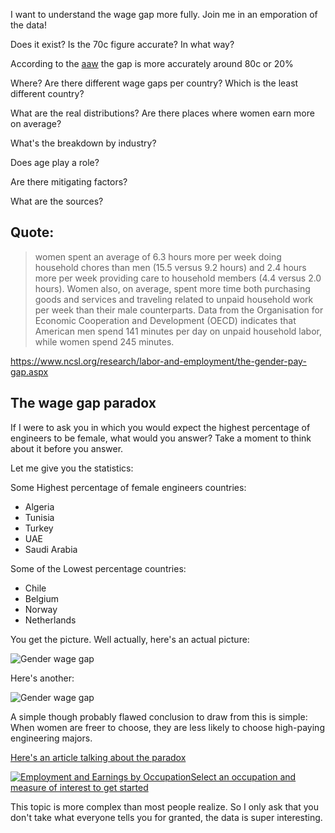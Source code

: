 ---
---


I want to understand the wage gap more fully. Join me in an emporation of the data!

Does it exist? Is the 70c figure accurate? In what way?

According to the [aaw](https://www.aauw.org/app/uploads/2020/02/AAUW-2018-SimpleTruth-nsa.pdf) the gap is more accurately around 80c or 20%
<!-- 
<div class='tableauPlaceholder' id='viz1638251436333' style='position: relative'><noscript><a href='https:&#47;&#47;www.dol.gov&#47;'><img alt='Employment and Earnings by OccupationSelect an occupation and measure of interest to get started ' src='https:&#47;&#47;public.tableau.com&#47;static&#47;images&#47;9Z&#47;9ZZWCB3K3&#47;1_rss.png' style='border: none' /></a></noscript><object class='tableauViz'  style='display:none;'><param name='host_url' value='https%3A%2F%2Fpublic.tableau.com%2F' /> <param name='embed_code_version' value='3' /> <param name='path' value='shared&#47;9ZZWCB3K3' /> <param name='toolbar' value='yes' /><param name='static_image' value='https:&#47;&#47;public.tableau.com&#47;static&#47;images&#47;9Z&#47;9ZZWCB3K3&#47;1.png' /> <param name='animate_transition' value='yes' /><param name='display_static_image' value='yes' /><param name='display_spinner' value='yes' /><param name='display_overlay' value='yes' /><param name='display_count' value='yes' /><param name='tabs' value='no' /><param name='language' value='en' /><param name='filter' value='publish=yes' /></object></div>                <script type='text/javascript'>                    var divElement = document.getElementById('viz1638251436333');                    var vizElement = divElement.getElementsByTagName('object')[0];                    if ( divElement.offsetWidth > 800 ) { vizElement.style.width='970px';vizElement.style.height='877px';} else if ( divElement.offsetWidth > 500 ) { vizElement.style.width='970px';vizElement.style.height='877px';} else { vizElement.style.width='100%';vizElement.style.height='739px';}                     var scriptElement = document.createElement('script');                    scriptElement.src = 'https://public.tableau.com/javascripts/api/viz_v1.js';                    vizElement.parentNode.insertBefore(scriptElement, vizElement);                </script> -->

Where? Are there different wage gaps per country? Which is the least different country?

What are the real distributions? Are there places where women earn more on average?

What's the breakdown by industry?

Does age play a role?

Are there mitigating factors?

What are the sources?


## Quote:
> women spent an average of 6.3 hours more per week doing household chores than men (15.5 versus 9.2 hours) and 2.4 hours more per week providing care to household members (4.4 versus 2.0 hours). Women also, on average, spent more time both purchasing goods and services and traveling related to unpaid household work per week than their male counterparts. Data from the Organisation for Economic Cooperation and Development (OECD) indicates that American men spend 141 minutes per day on unpaid household labor, while women spend 245 minutes. 


https://www.ncsl.org/research/labor-and-employment/the-gender-pay-gap.aspx


## The wage gap paradox

If I were to ask you in which you would expect the highest percentage of engineers to be female, what would you answer? Take a moment to think about it before you answer.

Let me give you the statistics:

Some Highest percentage of female engineers countries:

- Algeria
- Tunisia
- Turkey
- UAE
- Saudi Arabia
  

Some of the Lowest percentage countries:

- Chile
- Belgium
- Norway
- Netherlands

You get the picture. Well actually, here's an actual picture:

![Gender wage gap](https://i.imgur.com/QsD5cX6.png)

Here's another:

![Gender wage gap](https://i.imgur.com/waxh8Yv.png)

A simple though probably flawed conclusion to draw from this is simple: When women are freer to choose, they are less likely to choose high-paying engineering majors.

[Here's an article talking about the paradox](https://journals.sagepub.com/doi/10.1177/0956797617741719)

<div class='tableauPlaceholder' id='viz1638516505209' style='position: relative'><noscript><a href='https:&#47;&#47;www.dol.gov&#47;'><img alt='Employment and Earnings by OccupationSelect an occupation and measure of interest to get started ' src='https:&#47;&#47;public.tableau.com&#47;static&#47;images&#47;RR&#47;RRBQ2YSTR&#47;1_rss.png' style='border: none' /></a></noscript><object class='tableauViz'  style='display:none;'><param name='host_url' value='https%3A%2F%2Fpublic.tableau.com%2F' /> <param name='embed_code_version' value='3' /> <param name='path' value='shared&#47;RRBQ2YSTR' /> <param name='toolbar' value='yes' /><param name='static_image' value='https:&#47;&#47;public.tableau.com&#47;static&#47;images&#47;RR&#47;RRBQ2YSTR&#47;1.png' /> <param name='animate_transition' value='yes' /><param name='display_static_image' value='yes' /><param name='display_spinner' value='yes' /><param name='display_overlay' value='yes' /><param name='display_count' value='yes' /><param name='tabs' value='no' /><param name='language' value='en' /><param name='filter' value='publish=yes' /></object></div>                <script type='text/javascript'>                    var divElement = document.getElementById('viz1638516505209');                    var vizElement = divElement.getElementsByTagName('object')[0];                    if ( divElement.offsetWidth > 800 ) { vizElement.style.width='970px';vizElement.style.height='877px';} else if ( divElement.offsetWidth > 500 ) { vizElement.style.width='970px';vizElement.style.height='877px';} else { vizElement.style.width='100%';vizElement.style.height='739px';}                     var scriptElement = document.createElement('script');                    scriptElement.src = 'https://public.tableau.com/javascripts/api/viz_v1.js';                    vizElement.parentNode.insertBefore(scriptElement, vizElement);                </script>


This topic is more complex than most people realize. So I only ask that you don't take what everyone tells you for granted, the data is super interesting.
